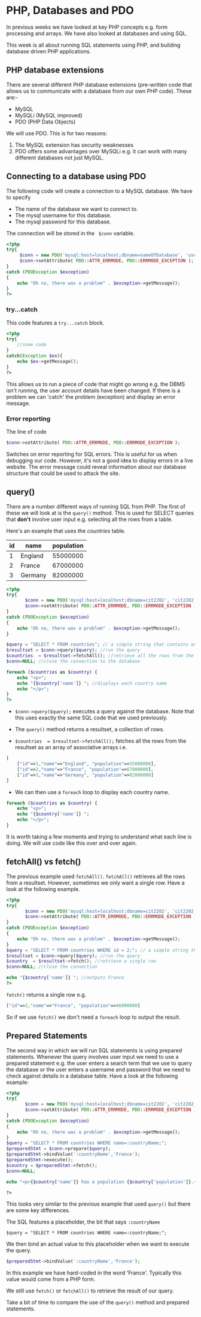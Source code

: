 # PHP, Databases and PDO
In previous weeks we have looked at key PHP concepts e.g. form processing and arrays. We have also looked at databases and using SQL.

This week is all about running SQL statements using PHP, and building database driven PHP applications.

## PHP database extensions
There are several different PHP database extensions (pre-written code that allows us to communicate with a database from our own PHP code). These are:-

* MySQL
* MySQLi (MySQL improved)
* PDO (PHP Data Objects)

We will use PDO. This is for two reasons:
1. The MySQL extension has security weaknesses
2. PDO offers some advantages over MySQLi e.g. it can work with many different databases not just MySQL.

## Connecting to a database using PDO
The following code will create a connection to a MySQL database. We have to specify
* The name of the database we want to connect to.
* The mysql username for this database.
* The mysql password for this database.

The connection will be stored in the ``` $conn``` variable.
```php
<?php
try{
     $conn = new PDO('mysql:host=localhost;dbname=nameOfDatabase', 'username', 'password');
     $conn->setAttribute( PDO::ATTR_ERRMODE, PDO::ERRMODE_EXCEPTION );
}
catch (PDOException $exception)
{
    echo "Oh no, there was a problem" . $exception->getMessage();
}
?>
```
### try...catch
This code features a ```try...catch``` block.

```php
<?php
try{
	//some code
}
catch(Exception $ex){
	echo $ex->getMessage();
}
?>
```

This allows us to run a piece of code that might go wrong e.g. the DBMS isn't running, the user account details have been changed. If there is a problem we can 'catch' the problem (exception) and display an error message.

### Error reporting
The line of code

```php
$conn->setAttribute( PDO::ATTR_ERRMODE, PDO::ERRMODE_EXCEPTION );
```

Switches on error reporting for SQL errors. This is useful for us when debugging our code. However, it's not a good idea to display errors in a live website. The error message could reveal information about our database structure that could be used to attack the site.

## query()
There are a number different ways of running SQL from PHP. The first of these we will look at is the ```query()``` method. This is used for SELECT queries that **don't** involve user input e.g. selecting all the rows from a table.

Here's an example that uses the *countries* table.

| id | name    | population |
|----|---------|------------|
| 1  | England | 55000000   |
| 2  | France  | 67000000   |
| 3  | Germany | 82000000   |

```php
<?php
try{
       $conn = new PDO('mysql:host=localhost;dbname=cit2202', 'cit2202', 'letmein');
       $conn->setAttribute( PDO::ATTR_ERRMODE, PDO::ERRMODE_EXCEPTION );
}
catch (PDOException $exception)
{
	echo "Oh no, there was a problem" . $exception->getMessage();
}

$query = "SELECT * FROM countries"; // a simple string that contains our SQL query
$resultset = $conn->query($query); //run the query
$countries  = $resultset->fetchAll(); //retrieve all the rows from the resultset
$conn=NULL; //close the connection to the database

foreach ($countries as $country) {
    echo "<p>";
    echo "{$country['name']} "; //displays each country name
    echo "</p>";
}
?>
```
* ```$conn->query($query);``` executes a query against the database. Note that this uses exactly the same SQL code that we used previously.

* The ```query()``` method returns a resultset, a collection of rows.

* ```$countries  = $resultset->fetchAll();``` fetches all the rows from the resultset as an array of associative arrays i.e.

```php
[
    ["id"=>1,"name"=>"England", "population"=>55000000],
    ["id"=>2,"name"=>"France", "population"=>67000000],
    ["id"=>3,"name"=>"Germany", "population"=>82000000]
]
```
* We can then use a ```foreach``` loop to display each country name.

```php
foreach ($countries as $country) {
    echo "<p>";
    echo "{$country['name']} ";
    echo "</p>";
}
```
It is worth taking a few moments and trying to understand what each line is doing. We will use code like this over and over again.

## fetchAll() vs fetch()

The previous example used ```fetchAll()```. ```fetchAll()``` retrieves all the rows from a resultset. However, sometimes we only want a single row. Have a look at the following example.

```php
<?php
try{
       $conn = new PDO('mysql:host=localhost;dbname=cit2202', 'cit2202', 'letmein');
       $conn->setAttribute( PDO::ATTR_ERRMODE, PDO::ERRMODE_EXCEPTION );
}
catch (PDOException $exception)
{
	echo "Oh no, there was a problem" . $exception->getMessage();
}
$query = "SELECT * FROM countries WHERE id = 2;"; // a simple string that contains our SQL query
$resultset = $conn->query($query); //run the query
$country  = $resultset->fetch(); //retrieve a single row
$conn=NULL; //close the connection

echo "{$country['name']} "; //outputs France
?>
```

```fetch()``` returns a single row e.g.

```php
["id"=>2,"name"=>"France", "population"=>66000000]
```

So if we use ```fetch()``` we don't need a ```foreach``` loop to output the result.  

## Prepared Statements
The second way in which we will run SQL statements is using prepared statements. Whenever the query involves user input we need to use a prepared statement e.g. the user enters a search term that we use to query the database or the user enters a username and password that we need to check against details in a database table. Have a look at the following example:
```php
<?php
try{
       $conn = new PDO('mysql:host=localhost;dbname=cit2202', 'cit2202', 'letmein');
       $conn->setAttribute( PDO::ATTR_ERRMODE, PDO::ERRMODE_EXCEPTION );
}
catch (PDOException $exception)
{
	echo "Oh no, there was a problem" . $exception->getMessage();
}
$query = "SELECT * FROM countries WHERE name=:countryName;";
$preparedStmt = $conn->prepare($query);
$preparedStmt->bindValue(':countryName','France');
$preparedStmt->execute();
$country = $preparedStmt->fetch();
$conn=NULL;

echo "<p>{$country['name']} has a population {$country['population']}.</p>"; //outputs France has a population of 66000000

?>
```
This looks very similar to the previous example that used ```query()``` but there are some key differences.

The SQL features a placeholder, the bit that says ```:countryName```

```
$query = "SELECT * FROM countries WHERE name=:countryName;";
```

We then bind an actual value to this placeholder when we want to execute the query.
```php
$preparedStmt->bindValue(':countryName','France');
```
In this example we have hard-coded in the word 'France'. Typically this value would come from a PHP form.

We still use ```fetch()``` or ```fetchAll()``` to retrieve the result of our query.

Take a bit of time to compare the use of the ```query()``` method and prepared statements.

